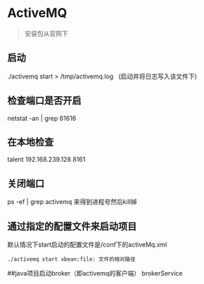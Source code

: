 # ActiveMQ

> 安装包从官网下

## 启动
./activemq start > /tmp/activemq.log   (启动并将日志写入该文件下)

## 检查端口是否开启
netstat -an | grep 61616

## 在本地检查
talent 192.168.239.128 8161

## 关闭端口
ps -ef | grep activemq 来得到进程号然后kill掉

## 通过指定的配置文件来启动项目
默认情况下start启动的配置文件是/conf下的activeMq.xml
```
./activemq start xbean:file: 文件的相对路径 
```

##java项目启动broker（即activemq的客户端）
brokerService





